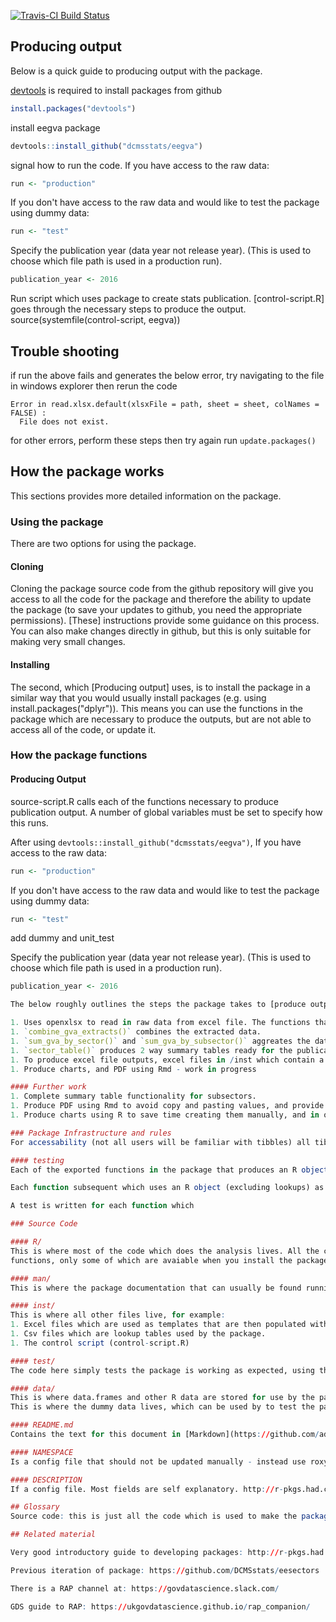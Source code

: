 [![Travis-CI Build Status](https://travis-ci.org/DCMSstats/eegva.svg?branch=master)](https://travis-ci.org/DCMSstats/eegva)

## Producing output 
Below is a quick guide to producing output with the package.

[devtools](https://www.rstudio.com/products/rpackages/devtools/) is required to install packages from github
```r
install.packages("devtools")
```

install eegva package
```r
devtools::install_github("dcmsstats/eegva")
```

signal how to run the code.
If you have access to the raw data:
```r
run <- "production"
```

If you don't have access to the raw data and would like to test the package using dummy data:
```r
run <- "test"
```

Specify the publication year (data year not release year). (This is used to choose which file path is used in a production run).
```r
publication_year <- 2016
```

Run script which uses package to create stats publication. [control-script.R] goes through the necessary steps to produce the output.
source(systemfile(control-script, eegva))

## Trouble shooting

if run the above fails and generates the below error, try navigating to the file in windows explorer then rerun the code
```
Error in read.xlsx.default(xlsxFile = path, sheet = sheet, colNames = FALSE) : 
  File does not exist.
```

for other errors, perform these steps then try again
run `update.packages()`

## How the package works
This sections provides more detailed information on the package.

### Using the package
There are two options for using the package. 

#### Cloning
Cloning the package source code from the github repository will give you access to all the code for the package and therefore the ability to update the package (to save your updates to github, you need the appropriate permissions). [These] instructions provide some guidance on this process. You can also make changes directly in github, but this is only suitable for making very small changes.

#### Installing
The second, which [Producing output] uses, is to install the package in a similar way that you would usually install packages (e.g. using install.packages("dplyr")). This means you can use the functions in the package which are necessary to produce the outputs, but are not able to access all of the code, or update it.


### How the package functions

#### Producing Output
source-script.R calls each of the functions necessary to produce publication output. A number of global variables must be set to specify how this runs.

After using `devtools::install_github("dcmsstats/eegva")`, If you have access to the raw data:
```r
run <- "production"
```

If you don't have access to the raw data and would like to test the package using dummy data:
```r
run <- "test"
```

add dummy and unit_test

Specify the publication year (data year not release year). (This is used to choose which file path is used in a production run).
```r
publication_year <- 2016

The below roughly outlines the steps the package takes to [produce output]. This is what control-script.R does, see [control-script] or open on your laptop using `system.file()` for more detail. Each step uses functions which are founder in /R in the source code.

1. Uses openxlsx to read in raw data from excel file. The functions that do this are prefixed with `extract_`. Dummy data is included in the package which can be used in place of this extracted data, when the raw data is not available.
1. `combine_gva_extracts()` combines the extracted data.
1. `sum_gva_by_sector()` and `sum_gva_by_subsector()` aggreates the data by sector and subsector respectively.
1. `sector_table()` produces 2 way summary tables ready for the publication.
1. To produce excel file outputs, excel files in /inst which contain a template are read in using openxlsx, then the summary tables are inserted, again using openxlsx, and then saved to the users home idrectory ~/ which is usually your Documents folder on Windows.
1. Produce charts, and PDF using Rmd - work in progress

#### Further work
1. Complete summary table functionality for subsectors.
1. Produce PDF using Rmd to avoid copy and pasting values, and provide an audit trail.
1. Produce charts using R to save time creating them manually, and in order to use Rmd above.

### Package Infrastructure and rules
For accessability (not all users will be familiar with tibbles) all tibbles are converted to data.frames.

#### testing
Each of the exported functions in the package that produces an R object (e.g. no no functions outputting excel files) performs validation as the final step, and if sucessful adds the output name (name of the object the return is assigned to) to the class e.g. `gva <- extract_gva(path)`, gva should have class `c("data.frame", "gva")`.

Each function subsequent which uses an R object (excluding lookups) as input also checks that the input objects have a class name as per above.

A test is written for each function which

### Source Code

#### R/
This is where most of the code which does the analysis lives. All the code is
functions, only some of which are avaiable when you install the package.

#### man/
This is where the package documentation that can usually be found running `?function_name` lives. In this case it is empty because it makes the package easier to understand, if documentation is kept minimal and in one place - i.e. here.

#### inst/
This is where all other files live, for example:  
1. Excel files which are used as templates that are then populated with output data tables.
1. Csv files which are lookup tables used by the package.
1. The control script (control-script.R)

#### test/
The code here simply tests the package is working as expected, using the dummy data. None of this code does any of the analysis the package was designed for.

#### data/
This is where data.frames and other R data are stored for use by the package. They are accessed using for example eegva::tourism (this is the tourism dummy data).
This is where the dummy data lives, which can be used by to test the package, even if you do not have access to the raw data (which is sensitive and not distributed with this package) The test folder uses this dummy data.

#### README.md
Contains the text for this document in [Markdown](https://github.com/adam-p/markdown-here/wiki/Markdown-Cheatsheet) format. This is the sole documentation for the package, other than occasional comments in the source code. The source code is transparent enough that it is best to read the source code to better understand how functions in the package work.

#### NAMESPACE
Is a config file that should not be updated manually - instead use roxygen comments in the code. http://r-pkgs.had.co.nz/namespace.html

#### DESCRIPTION
If a config file. Most fields are self explanatory. http://r-pkgs.had.co.nz/description.html

## Glossary
Source code: this is just all the code which is used to make the package (i.e. the code on github)

## Related material

Very good introductory guide to developing packages: http://r-pkgs.had.co.nz/

Previous iteration of package: https://github.com/DCMSstats/eesectors

There is a RAP channel at: https://govdatascience.slack.com/

GDS guide to RAP: https://ukgovdatascience.github.io/rap_companion/
